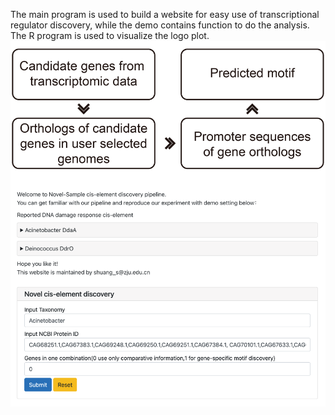 The main program is used to build a website for easy use of transcriptional regulator discovery, while the demo contains function to do the analysis. The R program is used to visualize the logo plot.
![readme](readme_figure.png)
